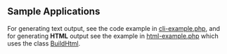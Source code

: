 ## Sample Applications

For generating text output, see the code example in [cli-example.php](../cli-example.php), and for generating **HTML** output see the example in 
[html-example.php](../html-example.php) which uses the class [BuildHtml](../src/BuildHtml.php).
